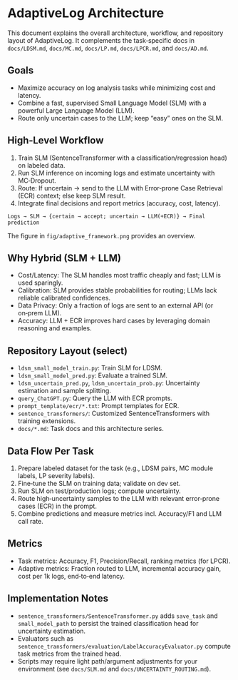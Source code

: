 # AdaptiveLog Architecture

This document explains the overall architecture, workflow, and repository layout of AdaptiveLog. It complements the task‑specific docs in `docs/LDSM.md`, `docs/MC.md`, `docs/LP.md`, `docs/LPCR.md`, and `docs/AD.md`.

## Goals

- Maximize accuracy on log analysis tasks while minimizing cost and latency.
- Combine a fast, supervised Small Language Model (SLM) with a powerful Large Language Model (LLM).
- Route only uncertain cases to the LLM; keep “easy” ones on the SLM.

## High‑Level Workflow

1. Train SLM (SentenceTransformer with a classification/regression head) on labeled data.
2. Run SLM inference on incoming logs and estimate uncertainty with MC‑Dropout.
3. Route: If uncertain → send to the LLM with Error‑prone Case Retrieval (ECR) context; else keep SLM result.
4. Integrate final decisions and report metrics (accuracy, cost, latency).

```
Logs → SLM → {certain → accept; uncertain → LLM(+ECR)} → Final prediction
```

The figure in `fig/adaptive_framework.png` provides an overview.

## Why Hybrid (SLM + LLM)

- Cost/Latency: The SLM handles most traffic cheaply and fast; LLM is used sparingly.
- Calibration: SLM provides stable probabilities for routing; LLMs lack reliable calibrated confidences.
- Data Privacy: Only a fraction of logs are sent to an external API (or on‑prem LLM).
- Accuracy: LLM + ECR improves hard cases by leveraging domain reasoning and examples.

## Repository Layout (select)

- `ldsm_small_model_train.py`: Train SLM for LDSM.
- `ldsm_small_model_pred.py`: Evaluate a trained SLM.
- `ldsm_uncertain_pred.py`, `ldsm_uncertain_prob.py`: Uncertainty estimation and sample splitting.
- `query_ChatGPT.py`: Query the LLM with ECR prompts.
- `prompt_template/ecr/*.txt`: Prompt templates for ECR.
- `sentence_transformers/`: Customized SentenceTransformers with training extensions.
- `docs/*.md`: Task docs and this architecture series.

## Data Flow Per Task

1. Prepare labeled dataset for the task (e.g., LDSM pairs, MC module labels, LP severity labels).
2. Fine‑tune the SLM on training data; validate on dev set.
3. Run SLM on test/production logs; compute uncertainty.
4. Route high‑uncertainty samples to the LLM with relevant error‑prone cases (ECR) in the prompt.
5. Combine predictions and measure metrics incl. Accuracy/F1 and LLM call rate.

## Metrics

- Task metrics: Accuracy, F1, Precision/Recall, ranking metrics (for LPCR).
- Adaptive metrics: Fraction routed to LLM, incremental accuracy gain, cost per 1k logs, end‑to‑end latency.

## Implementation Notes

- `sentence_transformers/SentenceTransformer.py` adds `save_task` and `small_model_path` to persist the trained classification head for uncertainty estimation.
- Evaluators such as `sentence_transformers/evaluation/LabelAccuracyEvaluator.py` compute task metrics from the trained head.
- Scripts may require light path/argument adjustments for your environment (see `docs/SLM.md` and `docs/UNCERTAINTY_ROUTING.md`).

